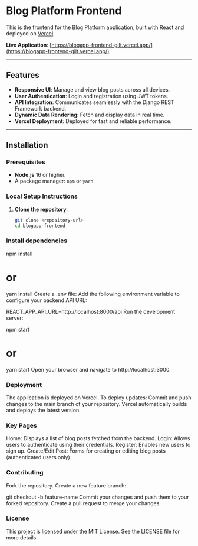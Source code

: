 
# Blog Platform Frontend

This is the frontend for the Blog Platform application, built with React and deployed on [Vercel](https://vercel.com).

**Live Application**: [https://blogapp-frontend-gilt.vercel.app/](https://blogapp-frontend-gilt.vercel.app/)

---

## Features

- **Responsive UI**: Manage and view blog posts across all devices.
- **User Authentication**: Login and registration using JWT tokens.
- **API Integration**: Communicates seamlessly with the Django REST Framework backend.
- **Dynamic Data Rendering**: Fetch and display data in real time.
- **Vercel Deployment**: Deployed for fast and reliable performance.

---

## Installation

### Prerequisites

- **Node.js** 16 or higher.
- A package manager: `npm` or `yarn`.

### Local Setup Instructions

1. **Clone the repository**:
   ```bash
   git clone <repository-url>
   cd blogapp-frontend
   
### Install dependencies
npm install
# or
yarn install
Create a .env file: Add the following environment variable to configure your backend API URL:


REACT_APP_API_URL=http://localhost:8000/api
Run the development server:

npm start
# or
yarn start
Open your browser and navigate to http://localhost:3000.

### Deployment
The application is deployed on Vercel. To deploy updates:
Commit and push changes to the main branch of your repository.
Vercel automatically builds and deploys the latest version.

### Key Pages
Home: Displays a list of blog posts fetched from the backend.
Login: Allows users to authenticate using their credentials.
Register: Enables new users to sign up.
Create/Edit Post: Forms for creating or editing blog posts (authenticated users only).



### Contributing
Fork the repository.
Create a new feature branch:

git checkout -b feature-name
Commit your changes and push them to your forked repository.
Create a pull request to merge your changes.

### License
This project is licensed under the MIT License. See the LICENSE file for more details.







